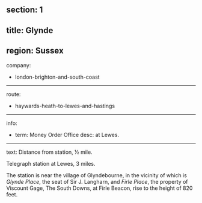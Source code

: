 section: 1
----
title: Glynde
----
region: Sussex
----
company:
- london-brighton-and-south-coast
----
route:
- haywards-heath-to-lewes-and-hastings
----
info:
- term: Money Order Office
  desc: at Lewes.
----
text: Distance from station, ½ mile.

Telegraph station at Lewes, 3 miles.

The station is near the village of Glyndebourne, in the vicinity of which is *Glynde Place*, the seat of Sir J. Langharn, and *Firle Place*, the property of Viscount Gage, The South Downs, at Firle Beacon, rise to the height of 820 feet.
